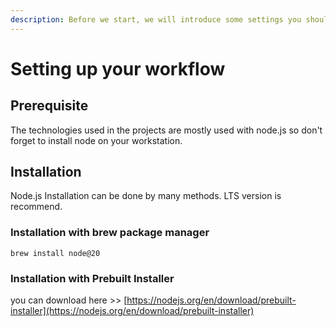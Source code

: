 ```yaml
---
description: Before we start, we will introduce some settings you should know!
---
```


# Setting up your workflow

## Prerequisite

The technologies used in the projects are mostly used with node.js so don't forget to install node on your workstation.

## Installation

Node.js Installation can be done by many methods. LTS version is recommend.

### Installation with brew package manager

```
brew install node@20
```

### Installation with Prebuilt Installer&#x20;

you can download here >> [https://nodejs.org/en/download/prebuilt-installer](https://nodejs.org/en/download/prebuilt-installer)
